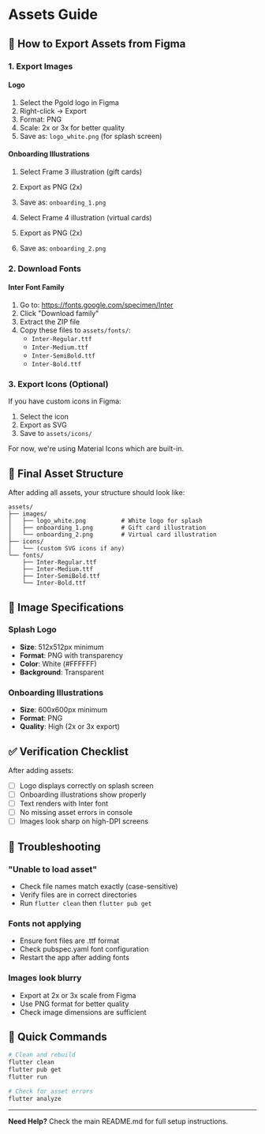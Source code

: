 # Assets Guide

## 📸 How to Export Assets from Figma

### 1. Export Images

#### Logo
1. Select the Pgold logo in Figma
2. Right-click → Export
3. Format: PNG
4. Scale: 2x or 3x for better quality
5. Save as: `logo_white.png` (for splash screen)

#### Onboarding Illustrations
1. Select Frame 3 illustration (gift cards)
2. Export as PNG (2x)
3. Save as: `onboarding_1.png`

4. Select Frame 4 illustration (virtual cards)
5. Export as PNG (2x)
6. Save as: `onboarding_2.png`

### 2. Download Fonts

#### Inter Font Family
1. Go to: https://fonts.google.com/specimen/Inter
2. Click "Download family"
3. Extract the ZIP file
4. Copy these files to `assets/fonts/`:
   - `Inter-Regular.ttf`
   - `Inter-Medium.ttf`
   - `Inter-SemiBold.ttf`
   - `Inter-Bold.ttf`

### 3. Export Icons (Optional)

If you have custom icons in Figma:
1. Select the icon
2. Export as SVG
3. Save to `assets/icons/`

For now, we're using Material Icons which are built-in.

## 📁 Final Asset Structure

After adding all assets, your structure should look like:

```
assets/
├── images/
│   ├── logo_white.png          # White logo for splash
│   ├── onboarding_1.png        # Gift card illustration
│   └── onboarding_2.png        # Virtual card illustration
├── icons/
│   └── (custom SVG icons if any)
└── fonts/
    ├── Inter-Regular.ttf
    ├── Inter-Medium.ttf
    ├── Inter-SemiBold.ttf
    └── Inter-Bold.ttf
```

## 🎨 Image Specifications

### Splash Logo
- **Size**: 512x512px minimum
- **Format**: PNG with transparency
- **Color**: White (#FFFFFF)
- **Background**: Transparent

### Onboarding Illustrations
- **Size**: 600x600px minimum
- **Format**: PNG
- **Quality**: High (2x or 3x export)

## ✅ Verification Checklist

After adding assets:

- [ ] Logo displays correctly on splash screen
- [ ] Onboarding illustrations show properly
- [ ] Text renders with Inter font
- [ ] No missing asset errors in console
- [ ] Images look sharp on high-DPI screens

## 🔧 Troubleshooting

### "Unable to load asset"
- Check file names match exactly (case-sensitive)
- Verify files are in correct directories
- Run `flutter clean` then `flutter pub get`

### Fonts not applying
- Ensure font files are .ttf format
- Check pubspec.yaml font configuration
- Restart the app after adding fonts

### Images look blurry
- Export at 2x or 3x scale from Figma
- Use PNG format for better quality
- Check image dimensions are sufficient

## 📝 Quick Commands

```bash
# Clean and rebuild
flutter clean
flutter pub get
flutter run

# Check for asset errors
flutter analyze
```

---

**Need Help?** Check the main README.md for full setup instructions.
